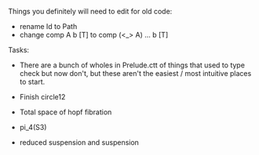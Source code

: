 Things you definitely will need to edit for old code:
- rename Id to Path
- change comp A b [T] to comp (<_> A) ... b [T] 

Tasks:

- There are a bunch of wholes in Prelude.ctt of things that used to type
  check but now don't, but these aren't the easiest / most intuitive
  places to start.  

- Finish circle12

- Total space of hopf fibration

- pi_4(S3)

- reduced suspension and suspension


